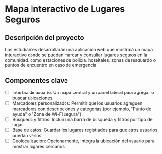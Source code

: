 # Mapa Interactivo de Lugares Seguros

## Descripción del proyecto

Los estudiantes desarrollarán una aplicación web que mostrará un mapa interactivo donde se puedan marcar y consultar lugares seguros en la comunidad, como estaciones de policía, hospitales, zonas de resguardo o puntos de encuentro en caso de emergencia.

## Componentes clave

- [ ] Interfaz de usuario: Un mapa central y un panel lateral para agregar o buscar ubicaciones.
- [ ] Marcadores personalizados: Permitir que los usuarios agreguen marcadores con descripciones y categorías (por ejemplo, "Punto de ayuda" o "Zona de Wi-Fi segura").
- [ ] Búsqueda y filtros: Incluir una barra de búsqueda y filtros por tipo de lugar.
- [ ] Base de datos: Guardar los lugares registrados para que otros usuarios puedan verlos.
- [ ] Geolocalización: Opcionalmente, integra la ubicación del usuario para mostrar lugares cercanos.